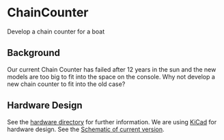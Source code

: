 # ChainCounter
Develop a chain counter for a boat

## Background
Our current Chain Counter has failed after 12 years in the sun and the new models are too big to fit into the space on 
the console. Why not develop a new chain counter to fit into the old case?


## Hardware Design
See the [hardware directory](./hardware) for further information. 
We are using [KiCad]([Ihttps://www.kicad.org/) for hardware design. See the [Schematic of current version](./hardware/KiCad/schematic_current_version.pdf).
